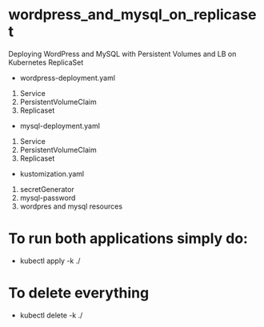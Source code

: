 # wordpress_and_mysql_on_replicaset
Deploying WordPress and MySQL with Persistent Volumes and LB on Kubernetes ReplicaSet

  * wordpress-deployment.yaml 
1. Service
2. PersistentVolumeClaim
3. Replicaset

  * mysql-deployment.yaml
1. Service
2. PersistentVolumeClaim
3. Replicaset

 * kustomization.yaml
 1. secretGenerator
 2. mysql-password
 3. wordpres and mysql resources

# To run both applications simply do:
* kubectl apply -k ./
# To delete everything 
* kubectl delete -k ./
